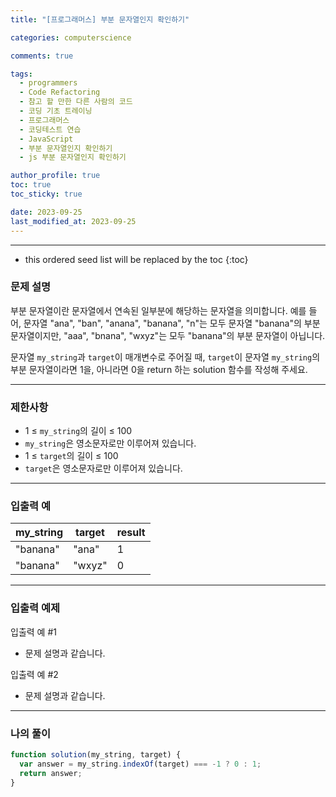 ```yaml
---
title: "[프로그래머스] 부분 문자열인지 확인하기"

categories: computerscience

comments: true

tags:
  - programmers
  - Code Refactoring
  - 참고 할 만한 다른 사람의 코드
  - 코딩 기초 트레이닝
  - 프로그래머스
  - 코딩테스트 연습
  - JavaScript
  - 부분 문자열인지 확인하기
  - js 부분 문자열인지 확인하기

author_profile: true
toc: true
toc_sticky: true

date: 2023-09-25
last_modified_at: 2023-09-25
---
```


---

<!-- prettier-ignore -->
* this ordered seed list will be replaced by the toc 
{:toc}

### 문제 설명

부분 문자열이란 문자열에서 연속된 일부분에 해당하는 문자열을 의미합니다. 예를 들어, 문자열 "ana", "ban", "anana", "banana", "n"는 모두 문자열 "banana"의 부분 문자열이지만, "aaa", "bnana", "wxyz"는 모두 "banana"의 부분 문자열이 아닙니다.

문자열 `my_string`과 `target`이 매개변수로 주어질 때, `target`이 문자열 `my_string`의 부분 문자열이라면 1을, 아니라면 0을 return 하는 solution 함수를 작성해 주세요.

---

### 제한사항

- 1 ≤ `my_string`의 길이 ≤ 100
- `my_string`은 영소문자로만 이루어져 있습니다.
- 1 ≤ `target`의 길이 ≤ 100
- `target`은 영소문자로만 이루어져 있습니다.

---

### 입출력 예

| my_string | target | result |
| --------- | ------ | ------ |
| "banana"  | "ana"  | 1      |
| "banana"  | "wxyz" | 0      |

---

### 입출력 예제

입출력 예 #1

- 문제 설명과 같습니다.

입출력 예 #2

- 문제 설명과 같습니다.

---

### 나의 풀이

```jsx
function solution(my_string, target) {
  var answer = my_string.indexOf(target) === -1 ? 0 : 1;
  return answer;
}
```
